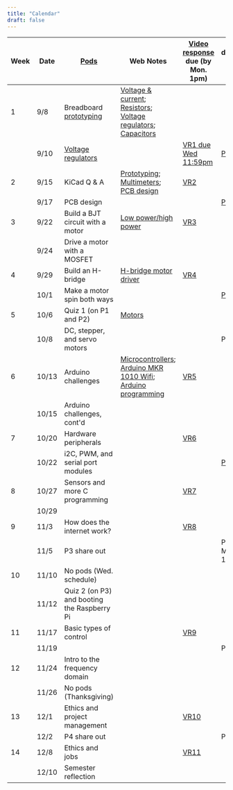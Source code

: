 ```yaml
---
title: "Calendar"
draft: false
---
```




|     Week    |     Date    |     [Pods](http://andnowforelectronics.com/logistics/syllabus/#synchronous-elements)    |     Web Notes    |     [Video response](http://andnowforelectronics.com/logistics/syllabus/#video-responses-20) due (by Mon. 1pm)    |     Project deliverables due (by Wed. 11:59pm)    |
|-|-|-|-|-|-|
|     1    |     9/8    |     Breadboard [prototyping](http://andnowforelectronics.com/notes/prototyping/)    |     [Voltage & current](http://andnowforelectronics.com/notes/voltage-and-current/); [Resistors](http://andnowforelectronics.com/notes/resistors/); [Voltage regulators](http://andnowforelectronics.com/notes/voltage-regulation/); [Capacitors](http://andnowforelectronics.com/notes/capacitors/)    |          |          |
|          |     9/10    |     [Voltage regulators](http://andnowforelectronics.com/notes/voltage-regulation/)    |         |     [VR1 due Wed 11:59pm](http://flipgrid.com/me30)    |     [P1   proto](http://andnowforelectronics.com/logistics/projects/#project-1-build-a-breadboard-power-supply)    |
|     2    |     9/15    |     KiCad Q & A    |     [Prototyping](http://andnowforelectronics.com/notes/prototyping/); [Multimeters](http://andnowforelectronics.com/notes/multimeter/); [PCB design](http://andnowforelectronics.com/notes/pcb/)    |     [VR2](http://flipgrid.com/me30)    |          |
|          |     9/17    |     PCB design    |         |          |     [P1   PCB](http://andnowforelectronics.com/logistics/projects/#project-1-build-a-breadboard-power-supply)    |
|     3    |     9/22    |     Build a BJT circuit with a motor    |     [Low power/high power](http://andnowforelectronics.com/notes/low-power-high-power/)    |     [VR3](http://flipgrid.com/me30)    |          |
|          |     9/24    |     Drive a motor with a MOSFET    |         |          |          |
|     4    |     9/29    |     Build an H-bridge    |     [H-bridge motor driver](http://andnowforelectronics.com/notes/h-bridge/)    |     [VR4](http://flipgrid.com/me30)    |          |
|          |     10/1    |     Make a motor spin both ways    |         |          |     [P2 proto](https://canvas.tufts.edu/courses/22096/assignments/107779)     |
|     5    |     10/6    |     Quiz 1 (on P1 and P2)    |     [Motors](http://andnowforelectronics.com/notes/motors/)    |         |          |
|          |     10/8    |     DC, stepper, and servo motors    |         |          |     P2 PCB    |
|     6    |     10/13    |     Arduino challenges    |     [Microcontrollers](http://andnowforelectronics.com/notes/microcontrollers/); [Arduino MKR 1010 Wifi](http://andnowforelectronics.com/notes/arduino-mkr-wifi-1010-hardware/); [Arduino programming](http://andnowforelectronics.com/notes/arduino-programming/)     |     [VR5](http://flipgrid.com/me30)    |          |
|          |     10/15    |     Arduino challenges, cont'd    |         |          |          |
|     7    |     10/20    |     Hardware peripherals    |         |     [VR6](http://flipgrid.com/me30)    |          |
|          |     10/22    |     i2C, PWM, and serial port modules    |         |          |     [P3 proto](https://canvas.tufts.edu/courses/22096/assignments/107781)    |
|     8    |     10/27    |     Sensors and more C programming    |         |     [VR7](http://flipgrid.com/me30)    |          |
|          |     10/29    |          |         |          |          |
|     9    |     11/3    |     How does the internet work?    |         |     [VR8](http://flipgrid.com/me30)    |          |
|          |     11/5    |     P3 share out    |         |          |     P3 final due Mon. 11:59pm   |
|     10    |     11/10    |     No pods (Wed. schedule)    |         |          |          |
|          |     11/12    |     Quiz 2 (on P3) and booting the Raspberry Pi    |         |          |          |
|     11    |     11/17    |     Basic types of control    |         |     [VR9](http://flipgrid.com/me30)    |          |
|          |     11/19    |          |         |          |     P4 proto    |
|     12    |     11/24    |     Intro to the frequency domain    |         |          |          |
|          |     11/26    |     No pods (Thanksgiving)    |         |          |          |
|     13    |     12/1    |     Ethics and project management    |         |     [VR10](http://flipgrid.com/me30)    |          |
|          |     12/2    |     P4 share out    |         |          |     P4 final    |
|     14    |     12/8    |     Ethics and jobs    |         |     [VR11](http://flipgrid.com/me30)    |          |
|          |     12/10    |     Semester reflection    |         |          |          |
